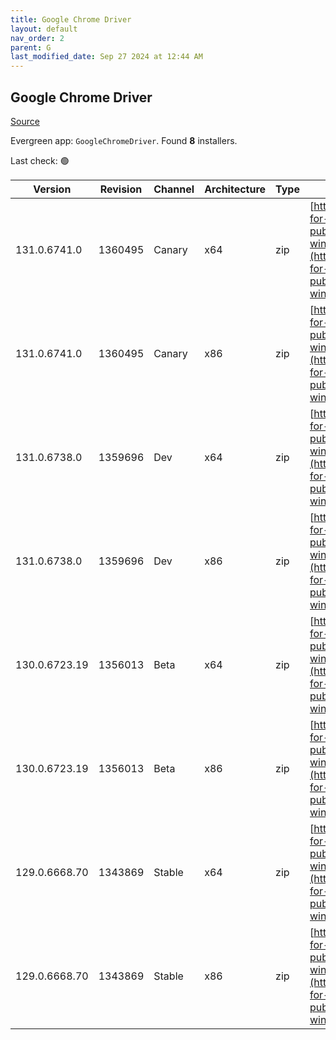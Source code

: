 ```yaml
---
title: Google Chrome Driver
layout: default
nav_order: 2
parent: G
last_modified_date: Sep 27 2024 at 12:44 AM
---
```


## Google Chrome Driver

[Source](https://googlechromelabs.github.io/chrome-for-testing/)

Evergreen app: `GoogleChromeDriver`. Found **8** installers.

Last check: 🟢

| Version       | Revision | Channel | Architecture | Type | URI                                                                                                                                                                                                        |
| ------------- | -------- | ------- | ------------ | ---- | ---------------------------------------------------------------------------------------------------------------------------------------------------------------------------------------------------------- |
| 131.0.6741.0  | 1360495  | Canary  | x64          | zip  | [https://storage.googleapis.com/chrome-for-testing-public/131.0.6741.0/win64/chromedriver-win64.zip](https://storage.googleapis.com/chrome-for-testing-public/131.0.6741.0/win64/chromedriver-win64.zip)   |
| 131.0.6741.0  | 1360495  | Canary  | x86          | zip  | [https://storage.googleapis.com/chrome-for-testing-public/131.0.6741.0/win32/chromedriver-win32.zip](https://storage.googleapis.com/chrome-for-testing-public/131.0.6741.0/win32/chromedriver-win32.zip)   |
| 131.0.6738.0  | 1359696  | Dev     | x64          | zip  | [https://storage.googleapis.com/chrome-for-testing-public/131.0.6738.0/win64/chromedriver-win64.zip](https://storage.googleapis.com/chrome-for-testing-public/131.0.6738.0/win64/chromedriver-win64.zip)   |
| 131.0.6738.0  | 1359696  | Dev     | x86          | zip  | [https://storage.googleapis.com/chrome-for-testing-public/131.0.6738.0/win32/chromedriver-win32.zip](https://storage.googleapis.com/chrome-for-testing-public/131.0.6738.0/win32/chromedriver-win32.zip)   |
| 130.0.6723.19 | 1356013  | Beta    | x64          | zip  | [https://storage.googleapis.com/chrome-for-testing-public/130.0.6723.19/win64/chromedriver-win64.zip](https://storage.googleapis.com/chrome-for-testing-public/130.0.6723.19/win64/chromedriver-win64.zip) |
| 130.0.6723.19 | 1356013  | Beta    | x86          | zip  | [https://storage.googleapis.com/chrome-for-testing-public/130.0.6723.19/win32/chromedriver-win32.zip](https://storage.googleapis.com/chrome-for-testing-public/130.0.6723.19/win32/chromedriver-win32.zip) |
| 129.0.6668.70 | 1343869  | Stable  | x64          | zip  | [https://storage.googleapis.com/chrome-for-testing-public/129.0.6668.70/win64/chromedriver-win64.zip](https://storage.googleapis.com/chrome-for-testing-public/129.0.6668.70/win64/chromedriver-win64.zip) |
| 129.0.6668.70 | 1343869  | Stable  | x86          | zip  | [https://storage.googleapis.com/chrome-for-testing-public/129.0.6668.70/win32/chromedriver-win32.zip](https://storage.googleapis.com/chrome-for-testing-public/129.0.6668.70/win32/chromedriver-win32.zip) |
